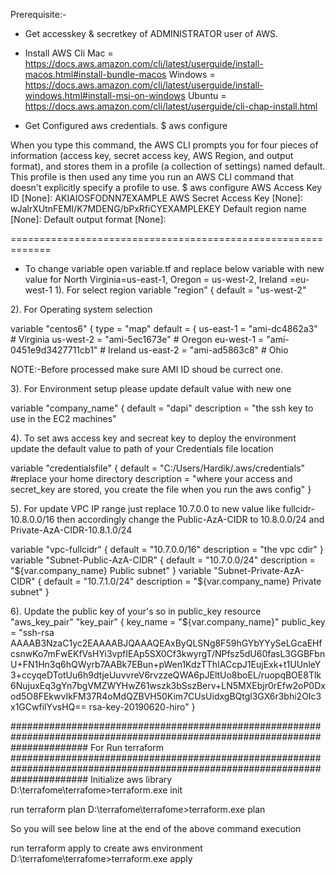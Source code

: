Prerequisite:-
- Get accesskey & secretkey of ADMINISTRATOR user of AWS.

- Install AWS Cli
Mac = https://docs.aws.amazon.com/cli/latest/userguide/install-macos.html#install-bundle-macos
Windows = https://docs.aws.amazon.com/cli/latest/userguide/install-windows.html#install-msi-on-windows
Ubuntu = https://docs.aws.amazon.com/cli/latest/userguide/cli-chap-install.html

- Get Configured aws credentials.
$ aws configure

When you type this command, the AWS CLI prompts you for four pieces of information (access key, secret access key, AWS Region, and output format), and stores them in a profile (a collection of settings) named default. This profile is then used any time you run an AWS CLI command that doesn't explicitly specify a profile to use.
$ aws configure
AWS Access Key ID [None]: AKIAIOSFODNN7EXAMPLE
AWS Secret Access Key [None]: wJalrXUtnFEMI/K7MDENG/bPxRfiCYEXAMPLEKEY
Default region name [None]: 
Default output format [None]: 



=============================================================

- To change variable open variable.tf and replace below variable with new value for North Virginia=us-east-1, Oregon = us-west-2, Ireland =eu-west-1
1). For select region
variable "region" {
  default = "us-west-2" 

2). For Operating system selection 

variable "centos6" {
  type = "map"
  default = {
    us-east-1 = "ami-dc4862a3" # Virginia
    us-west-2 = "ami-5ec1673e" # Oregon
    eu-west-1 = "ami-0451e9d3427711cb1" # Ireland
    us-east-2 = "ami-ad5863c8" # Ohio

NOTE:-Before processed make sure AMI ID shoud be currect one.

3). For Environment setup please update default value with new one

variable "company_name" {
  default = "dapi"
  description = "the ssh key to use in the EC2 machines"

4). To set aws access key and secreat key to deploy the environment update the default value to path of your Credentials file location

variable "credentialsfile" {
  default = "C:/Users/Hardik/.aws/credentials" #replace your home directory
  description = "where your access and secret_key are stored, you create the file when you run the aws config"
}


5). For update VPC IP range just replace 10.7.0.0 to new value like fullcidr-10.8.0.0/16 then accordingly change the Public-AzA-CIDR to 10.8.0.0/24 and Private-AzA-CIDR-10.8.1.0/24

variable "vpc-fullcidr" {
    default = "10.7.0.0/16"
  description = "the vpc cdir"
}
variable "Subnet-Public-AzA-CIDR" {
  default = "10.7.0.0/24"
  description = "${var.company_name} Public subnet"
}
variable "Subnet-Private-AzA-CIDR" {
  default = "10.7.1.0/24"
  description = "${var.company_name} Private subnet"
}

6). Update the public key of your's so in public_key 
resource "aws_key_pair" "key_pair" {
key_name   = "${var.company_name}"
public_key = "ssh-rsa AAAAB3NzaC1yc2EAAAABJQAAAQEAxByQLSNg8F59hGYbYYySeLGcaEHfcsnwKo7mFwEKfVsHYi3vpfIEAp5SX0Cf3kwyrgT/NPfsz5dU60fasL3GGBFbnU+FN1Hn3q6hQWyrb7AABk7EBun+pWen1KdzTThIACcpJ1EujExk+t1UUnleY3+ccyqeDTotUu6h9dtjeUuvvreV6rvzzeQWA6pJEltUo8boEL/ruopqBOE8Tlk6NujuxEq3gYn7bgVMZWYHwZ61wszk3bSszBerv+LN5MXEbjr0rEfw2oP0Dxod5O8FEkwvIkFM37R4oMdQZBVH50Kim7CUsUidxgBQtgl3GX6r3bhi2OIc3x1GCwfilYvsHQ== rsa-key-20190620-hiro"
}


##############################################################################################################################
For Run terraform
##############################################################################################################################
Initialize aws library
D:\terrafome\terrafome>terraform.exe init

run terraform plan 
D:\terrafome\terrafome>terraform.exe plan 

So you will see below line at the end of the above command execution

run terraform apply to create aws environment 
D:\terrafome\terrafome>terraform.exe apply 



